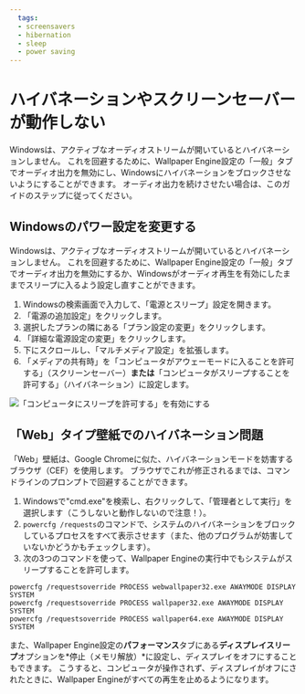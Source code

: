 ```yaml
---
  tags:
  - screensavers
  - hibernation
  - sleep
  - power saving
---
```


# ハイバネーションやスクリーンセーバーが動作しない

Windowsは、アクティブなオーディオストリームが開いているとハイバネーションしません。 これを回避するために、Wallpaper Engine設定の「一般」タブでオーディオ出力を無効にし、Windowsにハイバネーションをブロックさせないようにすることができます。 オーディオ出力を続けさせたい場合は、このガイドのステップに従ってください。

## Windowsのパワー設定を変更する

Windowsは、アクティブなオーディオストリームが開いているとハイバネーションしません。 これを回避するために、Wallpaper Engine設定の「一般」タブでオーディオ出力を無効にするか、Windowsがオーディオ再生を有効にしたままでスリープに入るよう設定し直すことができます。

1. Windowsの検索画面で入力して、「電源とスリープ」設定を開きます。
2. 「電源の追加設定」をクリックします。
3. 選択したプランの隣にある「プラン設定の変更」をクリックします。
4. 「詳細な電源設定の変更」をクリックします。
5. 下にスクロールし、「マルチメディア設定」を拡張します。
6. 「メディアの共有時」を「コンピュータがアウェーモードに入ることを許可する」（スクリーンセーバー）**または**「コンピュータがスリープすることを許可する」（ハイバネーション）に設定します。

![「コンピュータにスリープを許可する」を有効にする](./power.gif)

## 「Web」タイプ壁紙でのハイバネーション問題

「Web」壁紙は、Google Chromeに似た、ハイバネーションモードを妨害するブラウザ（CEF）を使用します。 ブラウザでこれが修正されるまでは、コマンドラインのプロンプトで回避することができます。

1. Windowsで"cmd.exe"を検索し、右クリックして、「管理者として実行」を選択します（こうしないと動作しないので注意！）。
2. `powercfg /requests`のコマンドで、システムのハイバネーションをブロックしているプロセスをすべて表示させます（また、他のプログラムが妨害していないかどうかもチェックします）。
3. 次の3つのコマンドを使って、Wallpaper Engineの実行中でもシステムがスリープすることを許可します。

```
powercfg /requestsoverride PROCESS webwallpaper32.exe AWAYMODE DISPLAY SYSTEM
powercfg /requestsoverride PROCESS wallpaper32.exe AWAYMODE DISPLAY SYSTEM
powercfg /requestsoverride PROCESS wallpaper64.exe AWAYMODE DISPLAY SYSTEM
```

また、Wallpaper Engine設定の**パフォーマンス**タブにある**ディスプレイスリープ**オプションを*停止（メモリ解放）*に設定し、ディスプレイをオフにすることもできます。 こうすると、コンピュータが操作されず、ディスプレイがオフにされたときに、Wallpaper Engineがすべての再生を止めるようになります。